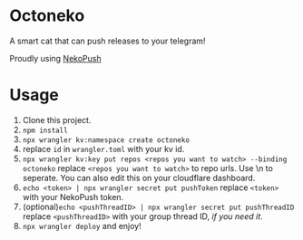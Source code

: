 # Octoneko

A smart cat that can push releases to your telegram!

Proudly using [NekoPush](https://github.com/MeowBot233/NekoPush)

# Usage

1. Clone this project.
2. `npm install`
3. `npx wrangler kv:namespace create octoneko`
4. replace `id` in `wrangler.toml` with your kv id.
5. `npx wrangler kv:key put repos <repos you want to watch> --binding octoneko` replace `<repos you want to watch>` to repo urls. Use \n to seperate. You can also edit this on your cloudflare dashboard.
6. `echo <token> | npx wrangler secret put pushToken` replace `<token>` with your NekoPush token.
7. (optional)`echo <pushThreadID> | npx wrangler secret put pushThreadID` replace `<pushThreadID>` with your group thread ID, *if you need it*.
8. `npx wrangler deploy` and enjoy!
